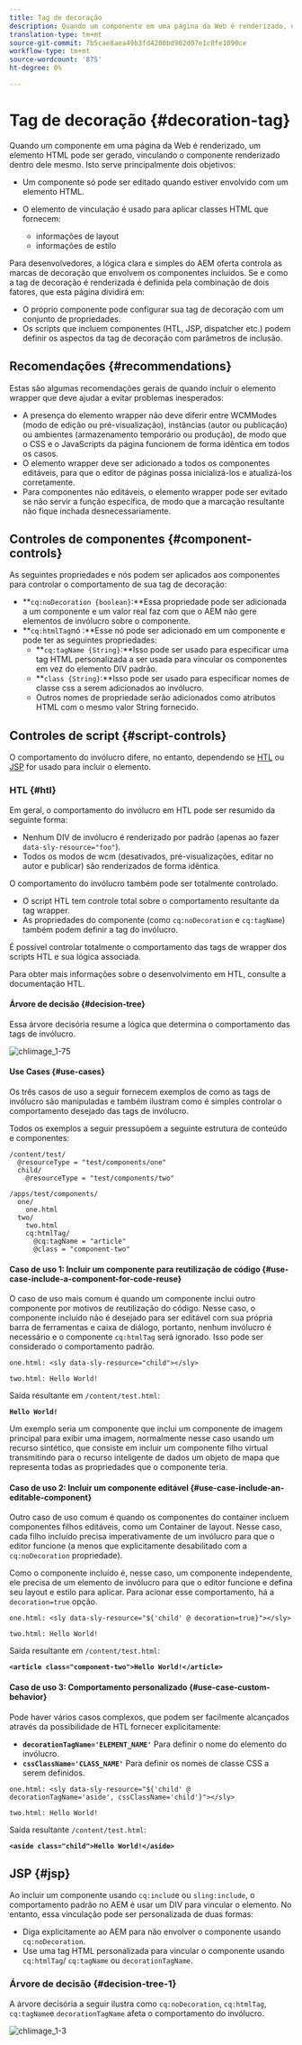 ```yaml
---
title: Tag de decoração
description: Quando um componente em uma página da Web é renderizado, um elemento HTML pode ser gerado, vinculando o componente renderizado dentro dele mesmo. Para desenvolvedores, a lógica clara e simples do AEM oferta controla as marcas de decoração que envolvem os componentes incluídos.
translation-type: tm+mt
source-git-commit: 7b5cae8aea49b3fd4200bd902d07e1c0fe1090ce
workflow-type: tm+mt
source-wordcount: '875'
ht-degree: 0%

---
```



# Tag de decoração {#decoration-tag}

Quando um componente em uma página da Web é renderizado, um elemento HTML pode ser gerado, vinculando o componente renderizado dentro dele mesmo. Isto serve principalmente dois objetivos:

* Um componente só pode ser editado quando estiver envolvido com um elemento HTML.
* O elemento de vinculação é usado para aplicar classes HTML que fornecem:

   * informações de layout
   * informações de estilo

Para desenvolvedores, a lógica clara e simples do AEM oferta controla as marcas de decoração que envolvem os componentes incluídos. Se e como a tag de decoração é renderizada é definida pela combinação de dois fatores, que esta página dividirá em:

* O próprio componente pode configurar sua tag de decoração com um conjunto de propriedades.
* Os scripts que incluem componentes (HTL, JSP, dispatcher etc.) podem definir os aspectos da tag de decoração com parâmetros de inclusão.

## Recomendações {#recommendations}

Estas são algumas recomendações gerais de quando incluir o elemento wrapper que deve ajudar a evitar problemas inesperados:

* A presença do elemento wrapper não deve diferir entre WCMModes (modo de edição ou pré-visualização), instâncias (autor ou publicação) ou ambientes (armazenamento temporário ou produção), de modo que o CSS e o JavaScripts da página funcionem de forma idêntica em todos os casos.
* O elemento wrapper deve ser adicionado a todos os componentes editáveis, para que o editor de páginas possa inicializá-los e atualizá-los corretamente.
* Para componentes não editáveis, o elemento wrapper pode ser evitado se não servir a função específica, de modo que a marcação resultante não fique inchada desnecessariamente.

## Controles de componentes {#component-controls}

As seguintes propriedades e nós podem ser aplicados aos componentes para controlar o comportamento de sua tag de decoração:

* **`cq:noDecoration {boolean}`:**Essa propriedade pode ser adicionada a um componente e um valor real faz com que o AEM não gere elementos de invólucro sobre o componente.
* **`cq:htmlTag`nó :**Esse nó pode ser adicionado em um componente e pode ter as seguintes propriedades:
   * **`cq:tagName {String}`:**Isso pode ser usado para especificar uma tag HTML personalizada a ser usada para vincular os componentes em vez do elemento DIV padrão.
   * **`class {String}`:**Isso pode ser usado para especificar nomes de classe css a serem adicionados ao invólucro.
   * Outros nomes de propriedade serão adicionados como atributos HTML com o mesmo valor String fornecido.

## Controles de script {#script-controls}

O comportamento do invólucro difere, no entanto, dependendo se [HTL](/help/sites-developing/decoration-tag.md#htl) ou [JSP](/help/sites-developing/decoration-tag.md#jsp) for usado para incluir o elemento.

### HTL {#htl}

Em geral, o comportamento do invólucro em HTL pode ser resumido da seguinte forma:

* Nenhum DIV de invólucro é renderizado por padrão (apenas ao fazer `data-sly-resource="foo"`).
* Todos os modos de wcm (desativados, pré-visualizações, editar no autor e publicar) são renderizados de forma idêntica.

O comportamento do invólucro também pode ser totalmente controlado.

* O script HTL tem controle total sobre o comportamento resultante da tag wrapper.
* As propriedades do componente (como `cq:noDecoration` e `cq:tagName`) também podem definir a tag do invólucro.

É possível controlar totalmente o comportamento das tags de wrapper dos scripts HTL e sua lógica associada.

Para obter mais informações sobre o desenvolvimento em HTL, consulte a documentação [](https://helpx.adobe.com/experience-manager/htl/user-guide.html)HTL.

#### Árvore de decisão {#decision-tree}

Essa árvore decisória resume a lógica que determina o comportamento das tags de invólucro.

![chlimage_1-75](assets/chlimage_1-75.png)

#### Use Cases {#use-cases}

Os três casos de uso a seguir fornecem exemplos de como as tags de invólucro são manipuladas e também ilustram como é simples controlar o comportamento desejado das tags de invólucro.

Todos os exemplos a seguir pressupõem a seguinte estrutura de conteúdo e componentes:

```
/content/test/
  @resourceType = "test/components/one"
  child/
    @resourceType = "test/components/two"
```

```
/apps/test/components/
  one/
    one.html
  two/
    two.html
    cq:htmlTag/
      @cq:tagName = "article"
      @class = "component-two"
```

#### Caso de uso 1: Incluir um componente para reutilização de código {#use-case-include-a-component-for-code-reuse}

O caso de uso mais comum é quando um componente inclui outro componente por motivos de reutilização do código. Nesse caso, o componente incluído não é desejado para ser editável com sua própria barra de ferramentas e caixa de diálogo, portanto, nenhum invólucro é necessário e o componente `cq:htmlTag` será ignorado. Isso pode ser considerado o comportamento padrão.

`one.html: <sly data-sly-resource="child"></sly>`

`two.html: Hello World!`

Saída resultante em `/content/test.html`:

**`Hello World!`**

Um exemplo seria um componente que inclui um componente de imagem principal para exibir uma imagem, normalmente nesse caso usando um recurso sintético, que consiste em incluir um componente filho virtual transmitindo para o recurso inteligente de dados um objeto de mapa que representa todas as propriedades que o componente teria.

#### Caso de uso 2: Incluir um componente editável {#use-case-include-an-editable-component}

Outro caso de uso comum é quando os componentes do container incluem componentes filhos editáveis, como um Container de layout. Nesse caso, cada filho incluído precisa imperativamente de um invólucro para que o editor funcione (a menos que explicitamente desabilitado com a `cq:noDecoration` propriedade).

Como o componente incluído é, nesse caso, um componente independente, ele precisa de um elemento de invólucro para que o editor funcione e defina seu layout e estilo para aplicar. Para acionar esse comportamento, há a `decoration=true` opção.

`one.html: <sly data-sly-resource="${'child' @ decoration=true}"></sly>`

`two.html: Hello World!`

Saída resultante em `/content/test.html`:

**`<article class="component-two">Hello World!</article>`**

#### Caso de uso 3: Comportamento personalizado {#use-case-custom-behavior}

Pode haver vários casos complexos, que podem ser facilmente alcançados através da possibilidade de HTL fornecer explicitamente:

* **`decorationTagName='ELEMENT_NAME'`** Para definir o nome do elemento do invólucro.
* **`cssClassName='CLASS_NAME'`** Para definir os nomes de classe CSS a serem definidos.

`one.html: <sly data-sly-resource="${'child' @ decorationTagName='aside', cssClassName='child'}"></sly>`

`two.html: Hello World!`

Saída resultante `/content/test.html`:

**`<aside class="child">Hello World!</aside>`**

## JSP {#jsp}

Ao incluir um componente usando `cq:includ`e ou `sling:include`, o comportamento padrão no AEM é usar um DIV para vincular o elemento. No entanto, essa vinculação pode ser personalizada de duas formas:

* Diga explicitamente ao AEM para não envolver o componente usando `cq:noDecoration`.
* Use uma tag HTML personalizada para vincular o componente usando `cq:htmlTag`/ `cq:tagName` ou `decorationTagName`.

### Árvore de decisão {#decision-tree-1}

A árvore decisória a seguir ilustra como `cq:noDecoration`, `cq:htmlTag`, `cq:tagName`e `decorationTagName` afeta o comportamento do invólucro.

![chlimage_1-3](assets/chlimage_1-3.jpeg)

